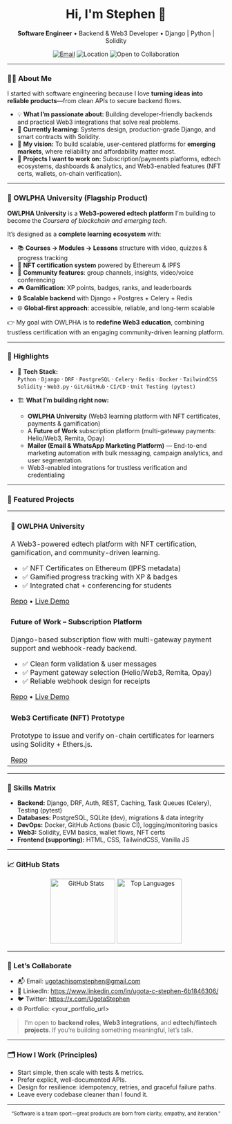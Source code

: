 <!-- HEADER -->
<div align="center">
  <h1>Hi, I'm Stephen 👋</h1>
  <p><strong>Software Engineer</strong> • Backend & Web3 Developer • Django | Python | Solidity</p>

  <!-- Badges -->
  <a href="mailto:ugotachisomstephen@gmail.com"><img src="https://img.shields.io/badge/Email-ugotachisomstephen@gmail.com-informational?style=flat-square" alt="Email"></a>
  <img src="https://img.shields.io/badge/Location-Abuja,%20Nigeria-ffb703?style=flat-square" alt="Location">
  <img src="https://img.shields.io/badge/Open%20to-Collaboration-success?style=flat-square" alt="Open to Collaboration">
</div>

---

<!-- ABOUT -->
### 👨‍💻 About Me

I started with software engineering because I love **turning ideas into reliable products**—from clean APIs to secure backend flows.

- 💡 **What I’m passionate about:** Building developer-friendly backends and practical Web3 integrations that solve real problems.  
- 🌱 **Currently learning:** Systems design, production-grade Django, and smart contracts with Solidity.  
- 🎯 **My vision:** To build scalable, user-centered platforms for **emerging markets**, where reliability and affordability matter most.  
- 🧪 **Projects I want to work on:** Subscription/payments platforms, edtech ecosystems, dashboards & analytics, and Web3-enabled features (NFT certs, wallets, on-chain verification).  

---

<!-- OWLPHA UNIVERSITY -->
### 🦉 OWLPHA University (Flagship Product)

**OWLPHA University** is a **Web3-powered edtech platform** I’m building to become the *Coursera of blockchain and emerging tech*.  

It’s designed as a **complete learning ecosystem** with:

- 📚 **Courses → Modules → Lessons** structure with video, quizzes & progress tracking  
- 🧾 **NFT certification system** powered by Ethereum & IPFS  
- 💬 **Community features**: group channels, insights, video/voice conferencing  
- 🎮 **Gamification**: XP points, badges, ranks, and leaderboards  
- 🔒 **Scalable backend** with Django + Postgres + Celery + Redis  
- 🌐 **Global-first approach**: accessible, reliable, and long-term scalable  

👉 My goal with OWLPHA is to **redefine Web3 education**, combining trustless certification with an engaging community-driven learning platform.  

---

<!-- HIGHLIGHTS -->
### 🚀 Highlights

- 🧰 **Tech Stack:**  
  `Python` · `Django` · `DRF` · `PostgreSQL` · `Celery` · `Redis` · `Docker` · `TailwindCSS`  
  `Solidity` · `Web3.py` · `Git/GitHub` · `CI/CD` · `Unit Testing (pytest)`

- 🏗️ **What I’m building right now:**  
  - **OWLPHA University** (Web3 learning platform with NFT certificates, payments & gamification)  
  - A **Future of Work** subscription platform (multi-gateway payments: Helio/Web3, Remita, Opay) 
  - **Mailer (Email & WhatsApp Marketing Platform)** — End-to-end marketing automation with bulk messaging, campaign analytics, and user segmentation.   
  - Web3-enabled integrations for trustless verification and credentialing  

---

<!-- FEATURED PROJECTS -->
### 🔧 Featured Projects

<table>
  <tr>
    <td>
      <h4>🦉 OWLPHA University</h4>
      <p>A Web3-powered edtech platform with NFT certification, gamification, and community-driven learning.</p>
      <ul>
        <li>✅ NFT Certificates on Ethereum (IPFS metadata)</li>
        <li>✅ Gamified progress tracking with XP & badges</li>
        <li>✅ Integrated chat + conferencing for students</li>
      </ul>
      <a href="<repo_link_here>">Repo</a> • <a href="<demo_link_here>">Live Demo</a>
    </td>
  </tr>
  <tr>
    <td>
      <h4>Future of Work – Subscription Platform</h4>
      <p>Django-based subscription flow with multi-gateway payment support and webhook-ready backend.</p>
      <ul>
        <li>✅ Clean form validation & user messages</li>
        <li>✅ Payment gateway selection (Helio/Web3, Remita, Opay)</li>
        <li>✅ Reliable webhook design for receipts</li>
      </ul>
      <a href="<repo_link_here>">Repo</a> • <a href="<demo_link_here>">Live Demo</a>
    </td>
  </tr>
  <tr>
    <td>
      <h4>Web3 Certificate (NFT) Prototype</h4>
      <p>Prototype to issue and verify on-chain certificates for learners using Solidity + Ethers.js.</p>
      <a href="<repo_link_here>">Repo</a>
    </td>
  </tr>
</table>

---

<!-- SKILLS -->
### 🧱 Skills Matrix

- **Backend:** Django, DRF, Auth, REST, Caching, Task Queues (Celery), Testing (pytest)  
- **Databases:** PostgreSQL, SQLite (dev), migrations & data integrity  
- **DevOps:** Docker, GitHub Actions (basic CI), logging/monitoring basics  
- **Web3:** Solidity, EVM basics, wallet flows, NFT certs  
- **Frontend (supporting):** HTML, CSS, TailwindCSS, Vanilla JS  

---

<!-- STATS -->
### 📈 GitHub Stats
<div align="center">
  <img src="https://github-readme-stats.vercel.app/api?username=stephen842&show_icons=true&theme=default" alt="GitHub Stats" height="150" />
  <img src="https://github-readme-stats.vercel.app/api/top-langs/?username=stephen842&layout=compact" alt="Top Languages" height="150" />
</div>

---

<!-- GET IN TOUCH -->
### 🤝 Let’s Collaborate

- 📬 Email: <ugotachisomstephen@gmail.com>  
- 💼 LinkedIn: <https://www.linkedin.com/in/ugota-c-stephen-6b1846306/>  
- 🐦 Twitter: <https://x.com/UgotaStephen>  
- 🌐 Portfolio: <your_portfolio_url>

> I’m open to **backend roles**, **Web3 integrations**, and **edtech/fintech projects**. If you’re building something meaningful, let’s talk.

---

<!-- PLAYGROUND -->
### 🗂️ How I Work (Principles)

- Start simple, then scale with tests & metrics.  
- Prefer explicit, well-documented APIs.  
- Design for resilience: idempotency, retries, and graceful failure paths.  
- Leave every codebase cleaner than I found it.

---

<!-- CALLOUT -->
<div align="center">
  <sub>“Software is a team sport—great products are born from clarity, empathy, and iteration.”</sub>
</div>
